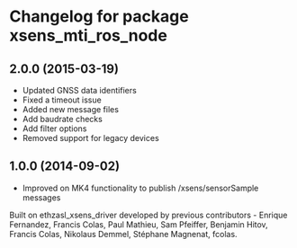 # Changelog for package xsens_mti_ros_node

## 2.0.0 (2015-03-19)
* Updated GNSS data identifiers
* Fixed a timeout issue
* Added new message files
* Add baudrate checks
* Add filter options
* Removed support for legacy devices

## 1.0.0 (2014-09-02)
* Improved on MK4 functionality to publish /xsens/sensorSample messages

Built on ethzasl_xsens_driver developed by previous contributors - Enrique Fernandez, Francis Colas, Paul Mathieu, Sam Pfeiffer, 
Benjamin Hitov, Francis Colas, Nikolaus Demmel, Stéphane Magnenat, fcolas.
